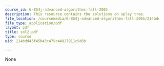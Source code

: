 ```yaml
---
course_id: 6-854j-advanced-algorithms-fall-2005
description: This resource contains the solutions on splay tree.
file_location: /coursemedia/6-854j-advanced-algorithms-fall-2005/214bdd43f45b43c479c44917911c9d8b_sol2.pdf
file_type: application/pdf
layout: pdf
title: sol2.pdf
type: course
uid: 214bdd43f45b43c479c44917911c9d8b

---
```

None